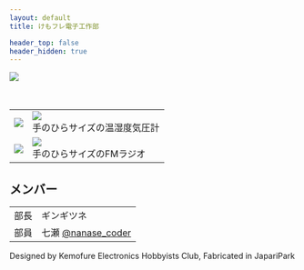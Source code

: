 ```yaml
---
layout: default
title: けもフレ電子工作部

header_top: false
header_hidden: true
---
```


<div class="borderless-table no-image-border less-padding center-table" style="max-width: 540px; margin-bottom: 50px">
  <img src="{{site.baseurl}}/assets/img/logo-thin.svg" style="max-width: 100%" />
</div>

<table class="borderless-table no-image-border less-padding center-table table-align-bottom" style="max-width: 600px">
  <tbody>
    <tr>
      <td>
        <a href="/japarimeter">
          <img class="no-image-border less-padding width-100p rounded-img" src="{{site.baseurl}}/assets/img/production/japarimeter_rev1.jpg" />
        </a>
      </td>
      <td>
        <a href="/japarimeter">
          <img class="no-image-border less-padding" src="{{site.baseurl}}/assets/img/production/japarimeter_rev1.svg" style="max-width: 100%; max-height: 36px;"/>
        </a>
        <br/>
        手のひらサイズの温湿度気圧計
      </td>
    </tr>
    <tr>
      <td>
        <a href="/japariradio">
          <img class="no-image-border less-padding width-100p rounded-img" src="{{site.baseurl}}/assets/img/production/japariradio_rev1.jpg" />
        </a>
      </td>
      <td>
        <a href="/japariradio">
          <img class="no-image-border less-padding" src="{{site.baseurl}}/assets/img/production/japariradio_rev1.svg" style="max-width: 100%; max-height: 36px;"/>
        </a>
        <br/>
        手のひらサイズのFMラジオ
      </td>
    </tr>
  </tbody>
</table>

## メンバー

<table class="borderless-table no-image-border less-padding center-table" style="max-width: 600px">
  <tbody>
    <tr>
      <td>部長</td>
      <td>ギンギツネ</td>
    </tr>
    <tr>
      <td>部員</td>
      <td>
        七瀬 <span class="foot-note"><a href="https://twitter.com/nanase_coder" target="_blank">@nanase_coder</a></span>
      </td>
    </tr>
  </tbody>
</table>

<p class="text-center margin-50 epitaph">Designed by Kemofure Electronics Hobbyists Club, Fabricated in <span class="small-caps">JapariPark</span></p>
